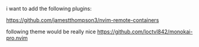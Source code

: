 i want to add the following plugins:

https://github.com/jamestthompson3/nvim-remote-containers

following theme would be really nice 
https://github.com/loctvl842/monokai-pro.nvim

